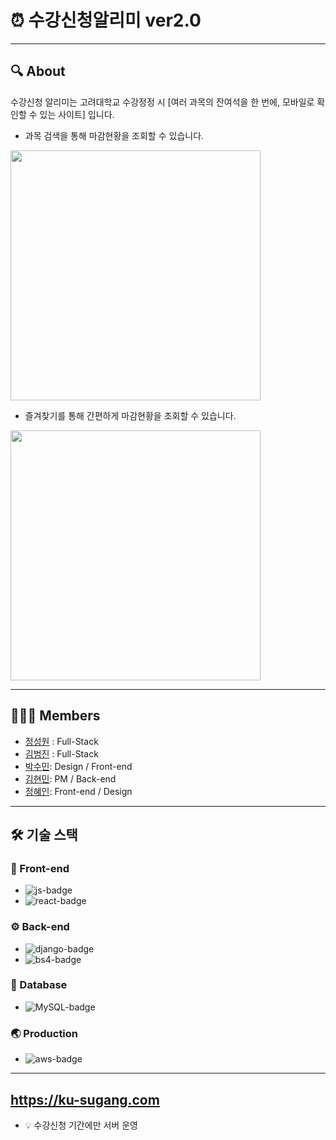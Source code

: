 # ⏰ 수강신청알리미 ver2.0 
---
## 🔍 About
수강신청 알리미는 고려대학교 수강정정 시
[여러 과목의 잔여석을 한 번에, 모바일로 확인할 수 있는 사이트] 입니다.
* 과목 검색을 통해 마감현황을 조회할 수 있습니다.
<img src=https://user-images.githubusercontent.com/63051399/120160761-91309b80-c231-11eb-917b-a34844c190fe.gif width=400/>

* 즐겨찾기를 통해 간편하게 마감현황을 조회할 수 있습니다.
<img src=https://user-images.githubusercontent.com/63051399/120160745-8bd35100-c231-11eb-92c3-5eb21463bc7f.gif width=400/>

---

## 👩🏻‍💻 Members
- [정성원](https://github.com/SeongwonChung) : Full-Stack 
- [김범진](https://github.com/jinsim) : Full-Stack
- [박수민](https://github.com/sumins2): Design / Front-end
- [김현민](https://github.com/codinghyunman2): PM / Back-end
- [정혜인](https://github.com/hyeinjung27): Front-end / Design
---
## 🛠 기술 스택
### 📱 Front-end
* ![js-badge](https://img.shields.io/badge/-JavaScript-%23F7DF1E?logo=JavaScript)
* ![react-badge](https://img.shields.io/badge/-React-blue?logo=react)
### ⚙️ Back-end
* ![django-badge](https://img.shields.io/badge/-django-%23092E20?logo=Django)
* ![bs4-badge](https://img.shields.io/badge/-beautifulsoup-lightgrey)
### 💾 Database
* ![MySQL-badge](https://img.shields.io/badge/-MySQL-%234479A1?logo=MySQL)
### 🌏 Production
* ![aws-badge](https://img.shields.io/badge/-elastic%20beanstalk-orange?logo=Amazon%20AWS)
---
## https://ku-sugang.com
* 💡 수강신청 기간에만 서버 운영
